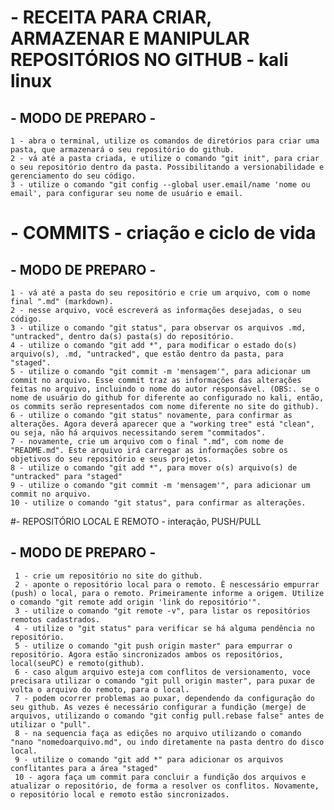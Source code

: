 # - RECEITA PARA CRIAR, ARMAZENAR E MANIPULAR REPOSITÓRIOS NO GITHUB - kali linux
## - MODO DE PREPARO - 
    1 - abra o terminal, utilize os comandos de diretórios para criar uma pasta, que armazenará o seu repositório do github.
    2 - vá até a pasta criada, e utilize o comando "git init", para criar o seu repositório dentro da pasta. Possibilitando a versionabilidade e gerenciamento do seu código.
    3 - utilize o comando "git config --global user.email/name 'nome ou email', para configurar seu nome de usuário e email.

# - COMMITS - criação e ciclo de vida
## - MODO DE PREPARO -
    1 - vá até a pasta do seu repositório e crie um arquivo, com o nome final ".md" (markdown).
    2 - nesse arquivo, você escreverá as informações desejadas, o seu código.
    3 - utilize o comando "git status", para observar os arquivos .md, "untracked", dentro da(s) pasta(s) do repositório.
    4 - utilize o comando "git add *", para modificar o estado do(s) arquivo(s), .md, "untracked", que estão dentro da pasta, para "staged".
    5 - utilize o comando "git commit -m 'mensagem'", para adicionar um commit no arquivo. Esse commit traz as informações das alterações feitas no arquivo, incluindo o nome do autor responsável. (OBS:. se o nome de usuário do github for diferente ao configurado no kali, então, os commits serão representados com nome diferente no site do github).
    6 - utilize o comando "git status" novamente, para confirmar as alterações. Agora deverá aparecer que a "working tree" está "clean", ou seja, não há arquivos necessitando serem "commitados".
    7 - novamente, crie um arquivo com o final ".md", com nome de "README.md". Este arquivo irá carregar as informações sobre os objetivos do seu repositório e seus projetos.
    8 - utilize o comando "git add *", para mover o(s) arquivo(s) de "untracked" para "staged"
    9 - utilize o comando "git commit -m 'mensagem'", para adicionar um commit no arquivo.
    10 - utilize o comando "git status", para confirmar as alterações.

#- REPOSITÓRIO LOCAL E REMOTO - interação, PUSH/PULL
## - MODO DE PREPARO -
     1 - crie um repositório no site do github.
     2 - aponte o repositório local para o remoto. È nescessário empurrar (push) o local, para o remoto. Primeiramente informe a origem. Utilize o comando "git remote add origin 'link do repositório'".
     3 - utilize o comando "git remote -v", para listar os repositórios remotos cadastrados.
     4 - utilize o "git status" para verificar se há alguma pendência no repositório.
     5 - utilize o comando "git push origin master" para empurrar o repositório. Agora estão sincronizados ambos os repositórios, local(seuPC) e remoto(github).
     6 - caso algum arquivo esteja com conflitos de versionamento, voce precisara utilizar o comando "git pull origin master", para puxar de volta o arquivo do remoto, para o local.
     7 - podem ocorrer problemas ao puxar, dependendo da configuração do seu github. As vezes é necessário configurar a fundição (merge) de arquivos, utilizando o comando "git config pull.rebase false" antes de utilizar o "pull".
     8 - na sequencia faça as edições no arquivo utilizando o comando "nano "nomedoarquivo.md", ou indo diretamente na pasta dentro do disco local.
     9 - utilize o comando "git add *" para adicionar os arquivos conflitantes para a área "staged"
     10 - agora faça um commit para concluir a fundição dos arquivos e atualizar o repositório, de forma a resolver os conflitos. Novamente, o repositório local e remoto estão sincronizados.

